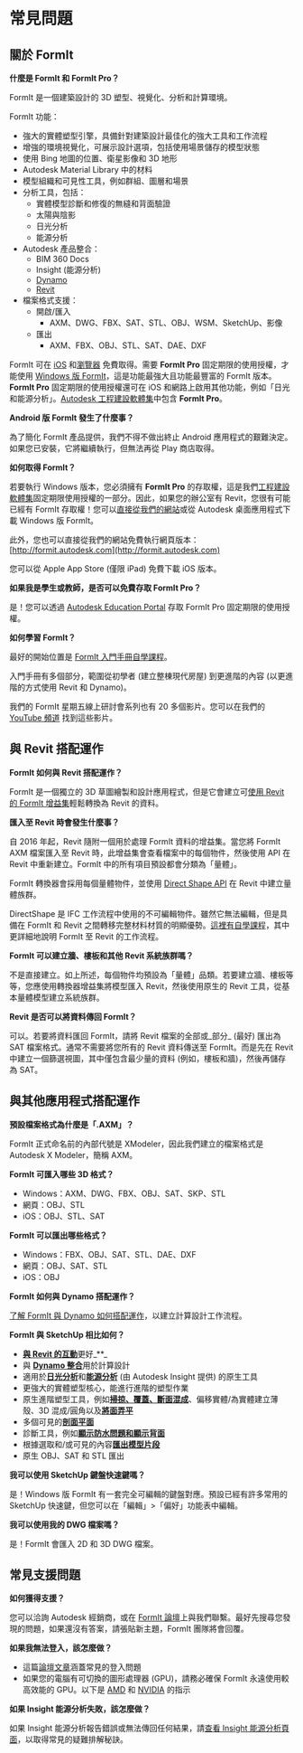 # 常見問題

## 關於 FormIt

**什麼是 FormIt 和 FormIt Pro？**

FormIt 是一個建築設計的 3D 塑型、視覺化、分析和計算環境。

FormIt 功能：

* 強大的實體塑型引擎，具備針對建築設計最佳化的強大工具和工作流程
* 增強的環境視覺化，可展示設計選項，包括使用場景儲存的模型狀態
* 使用 Bing 地圖的位置、衛星影像和 3D 地形
* Autodesk Material Library 中的材料
* 模型組織和可見性工具，例如群組、圖層和場景
* 分析工具，包括：
   * 實體模型診斷和修復的無縫和背面驗證
   * 太陽與陰影
   * 日光分析
   * 能源分析
* Autodesk 產品整合：
   * BIM 360 Docs
   * Insight (能源分析)
   * [Dynamo](https://formit.autodesk.com/page/formit-dynamo)
   * [Revit](https://formit.autodesk.com/page/formit-revit)
* 檔案格式支援：
   * 開啟/匯入
      * AXM、DWG、FBX、SAT、STL、OBJ、WSM、SketchUp、影像
   * 匯出
      * AXM、FBX、OBJ、STL、SAT、DAE、DXF

FormIt 可在 [iOS](https://itunes.apple.com/tw/app/autodesk-formit-360/id575282599?mt=8) 和[瀏覽器](https://app.formit.autodesk.com) 免費取得。需要 **FormIt Pro** 固定期限的使用授權，才能使用 [Windows 版 FormIt]( https://formit.autodesk.com/page/download)，這是功能最強大且功能最豐富的 FormIt 版本。**FormIt Pro** 固定期限的使用授權還可在 iOS 和網路上啟用其他功能，例如「日光和能源分析」。[Autodesk 工程建設軟體集](https://www.autodesk.com.tw/collections/architecture-engineering-construction/overview)中包含 **FormIt Pro**。

**Android 版 FormIt 發生了什麼事？**

為了簡化 FormIt 產品提供，我們不得不做出終止 Android 應用程式的艱難決定。如果您已安裝，它將繼續執行，但無法再從 Play 商店取得。

**如何取得 FormIt？**

若要執行 Windows 版本，您必須擁有 **FormIt Pro** 的存取權，這是我們[工程建設軟體集](https://www.autodesk.com.tw/collections/architecture-engineering-construction/overview)固定期限使用授權的一部分。因此，如果您的辦公室有 Revit，您很有可能已經有 FormIt 存取權！您可以[直接從我們的網站](https://formit.autodesk.com/page/download)或從 Autodesk 桌面應用程式下載 Windows 版 FormIt。

此外，您也可以直接從我們的網站免費執行網頁版本：[http://formit.autodesk.com](http://formit.autodesk.com)

您可以從 Apple App Store (僅限 iPad) 免費下載 iOS 版本。

**如果我是學生或教師，是否可以免費存取 FormIt Pro？**

是！您可以透過 [Autodesk Education Portal](https://www.autodesk.com/education/free-software/formit-pro) 存取 FormIt Pro 固定期限的使用授權。

**如何學習 FormIt？**

最好的開始位置是 [FormIt 入門手冊自學課程](../formit-primer/)。

入門手冊有多個部分，範圍從初學者 (建立整棟現代房屋) 到更進階的內容 (以更進階的方式使用 Revit 和 Dynamo)。

我們的 FormIt 星期五線上研討會系列也有 20 多個影片。您可以在我們的 [YouTube 頻道](https://www.youtube.com/channel/UCdZJr6Bo4pwBu3lQqcxlDsw) 找到這些影片。

## 與 Revit 搭配運作

**FormIt 如何與 Revit 搭配運作？**

FormIt 是一個獨立的 3D 草圖繪製和設計應用程式，但是它會建立可[使用 Revit 的 FormIt 增益集](https://formit.autodesk.com/page/formit-revit)輕鬆轉換為 Revit 的資料。

**匯入至 Revit 時會發生什麼事？**

自 2016 年起，Revit 隨附一個用於處理 FormIt 資料的增益集。當您將 FormIt AXM 檔案匯入至 Revit 時，此增益集會查看檔案中的每個物件，然後使用 API 在 Revit 中重新建立。FormIt 中的所有項目預設都會分類為「量體」。

FormIt 轉換器會採用每個量體物件，並使用 [Direct Shape API](https://knowledge.autodesk.com/search-result/caas/CloudHelp/cloudhelp/2016/ENU/Revit-API/files/GUID-DF7B9D4A-5A8A-4E39-8721-B7782CBD7730-htm.html) 在 Revit 中建立量體族群。

DirectShape 是 IFC 工作流程中使用的不可編輯物件。雖然它無法編輯，但是具備在 FormIt 和 Revit 之間轉移完整材料材質的明顯優勢。[這裡有自學課程](https://windows.help.formit.autodesk.com/Building-the-Farnsworth-House/Revit-Interop.html)，其中更詳細地說明 FormIt 至 Revit 的工作流程。

**FormIt 可以建立牆、樓板和其他 Revit 系統族群嗎？**

不是直接建立。如上所述，每個物件均預設為「量體」品類。若要建立牆、樓板等等，您應使用轉換器增益集將模型匯入 Revit，然後使用原生的 Revit 工具，從基本量體模型建立系統族群。

**Revit 是否可以將資料傳回 FormIt？**

可以。若要將資料匯回 FormIt，請將 Revit 檔案的全部或_部分_ (最好) 匯出為 SAT 檔案格式。通常不需要將您所有的 Revit 資料傳送至 FormIt。而是先在 Revit 中建立一個篩選視圖，其中僅包含最少量的資料 (例如，樓板和牆)，然後再儲存為 SAT。

## 與其他應用程式搭配運作

**預設檔案格式為什麼是「.AXM」？**

FormIt 正式命名前的內部代號是 XModeler，因此我們建立的檔案格式是 Autodesk X Modeler，簡稱 AXM。

**FormIt 可匯入哪些 3D 格式？**

* Windows：AXM、DWG、FBX、OBJ、SAT、SKP、STL
* 網頁：OBJ、STL
* iOS：OBJ、STL、SAT

**FormIt 可以匯出哪些格式？**

* Windows：FBX、OBJ、SAT、STL、DAE、DXF
* 網頁：OBJ、SAT、STL
* iOS：OBJ

**FormIt 如何與 Dynamo 搭配運作？**

[了解 FormIt 與 Dynamo 如何搭配運作](https://formit.autodesk.com/page/formit-dynamo)，以建立計算設計工作流程。

**FormIt 與 SketchUp 相比如何？**

* [**與 Revit 的互動**](../tool-library/revit.md)更好_\*\*_
* 與 [**Dynamo 整合**](../tool-library/dynamo.md)用於計算設計
* 適用於[**日光分析**](../tool-library/solar-analysis.md)和[**能源分析**](../tool-library/energy-analysis.md) (由 Autodesk Insight 提供) 的原生工具
* 更強大的實體塑型核心，能進行進階的塑型作業
* 原生進階塑型工具，例如[**掃掠、覆蓋、斷面混成**](../tool-library/cover-sweep-loft.md)、偏移實體/為實體建立薄殼、3D 混成/圓角以及[**將面弄平**](../tool-library/flatten-face.md)
* 多個可見的[**剖面平面**](../tool-library/section-planes.md)
* 診斷工具，例如[**顯示防水問題和顯示背面**](../tool-library/visual-styles.md)
* 根據選取和/或可見的內容[**匯出模型片段**](../tool-library/export-data.md)
* 原生 OBJ、SAT 和 STL 匯出

**我可以使用 SketchUp 鍵盤快速鍵嗎？**

是！Windows 版 FormIt 有一套完全可編輯的鍵盤對應。預設已經有許多常用的 SketchUp 快速鍵，但您可以在「編輯」>「偏好」功能表中編輯。

**我可以使用我的 DWG 檔案嗎？**

是！FormIt 會匯入 2D 和 3D DWG 檔案。

## 常見支援問題

**如何獲得支援？**

您可以洽詢 Autodesk 經銷商，或在 [FormIt 論壇](https://forums.autodesk.com/t5/formit-forum/bd-p/142?profile.language=zh-CN)上與我們聯繫。最好先搜尋您發現的問題，如果還沒有答案，請張貼新主題，FormIt 團隊將會回覆。

**如果我無法登入，該怎麼做？**

* 這篇[論壇文章](https://forums.autodesk.com/t5/formit-forum/having-trouble-logging-into-formit-for-windows-try-these-steps/td-p/7179572?profile.language=zh-CN)涵蓋常見的登入問題
* 如果您的電腦有可切換的圖形處理器 (GPU)，請務必確保 FormIt 永遠使用較高效能的 GPU。以下是 [AMD](https://community.amd.com/docs/DOC-1581#jive\_content\_id\_Assigning\_Applications\_to\_GPUs) 和 [NVIDIA](http://nvidia.custhelp.com/app/answers/detail/a\_id/2615/kw/manage%203d%20settings/related/1) 的指示

**如果 Insight 能源分析失敗，該怎麼做？**

如果 Insight 能源分析報告錯誤或無法傳回任何結果，請[查看 Insight 能源分析頁面](https://formit.autodesk.com/page/formit-insight)，以取得常見的疑難排解秘訣。
